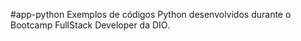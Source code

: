 #app-python
Exemplos de códigos Python desenvolvidos durante o Bootcamp FullStack Developer da DIO.
